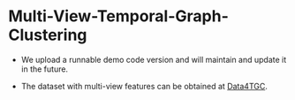 # Multi-View-Temporal-Graph-Clustering

- We upload a runnable demo code version and will maintain and update it in the future.

- The dataset with multi-view features can be obtained at [Data4TGC](https://github.com/MGitHubL/Data4TGC).
